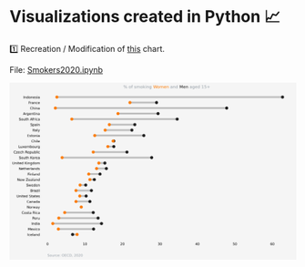 # Visualizations created in Python 📈


1️⃣
Recreation / Modification of [this](https://images.squarespace-cdn.com/content/v1/55b6a6dce4b089e11621d3ed/1607103175648-H00OJFTYQH0TWACISEF7/Group+comparison.png?format=1000w) chart.

File: [Smokers2020.ipynb](https://github.com/levikul09/Visuals/blob/main/Smokers2020.ipynb)

![example image](https://github.com/levikul09/Visuals/blob/main/Smokers2020.png?raw=True)
